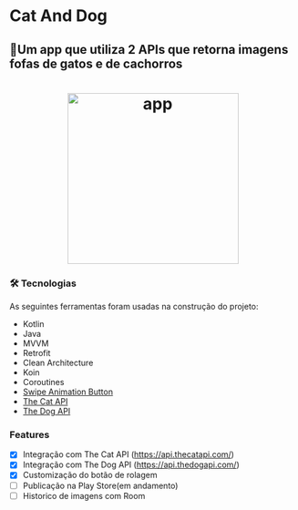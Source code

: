 # Cat And Dog
## 🚀Um app que utiliza 2 APIs que retorna imagens fofas de gatos e de cachorros

<h1 align="center">
  <img width="300px" alt="app" title="#app" src="app.gif" />
</h1>

### 🛠 Tecnologias

As seguintes ferramentas foram usadas na construção do projeto:

- Kotlin
- Java
- MVVM
- Retrofit
- Clean Architecture
- Koin
- Coroutines
- [Swipe Animation Button](https://github.com/TerryJung/SwipeAnimationButton)
- [The Cat API](https://api.thecatapi.com/)
- [The Dog API](https://api.thedogapi.com/)


### Features

- [x] Integração com The Cat API (https://api.thecatapi.com/)
- [x] Integração com The Dog API (https://api.thedogapi.com/)
- [x] Customização do botão de rolagem
- [ ] Publicação na Play Store(em andamento)
- [ ] Historico de imagens com Room